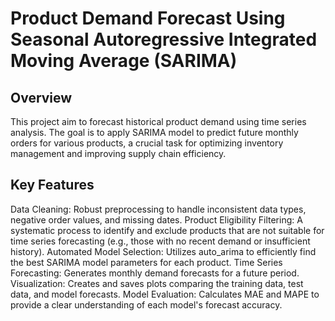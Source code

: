 # Product Demand Forecast Using Seasonal Autoregressive Integrated Moving Average (SARIMA)
## Overview
This project aim to forecast historical product demand using time series analysis. The goal is to apply SARIMA model to predict future monthly orders for various products, a crucial task for optimizing inventory management and improving supply chain efficiency.
## Key Features
Data Cleaning: Robust preprocessing to handle inconsistent data types, negative order values, and missing dates.
Product Eligibility Filtering: A systematic process to identify and exclude products that are not suitable for time series forecasting (e.g., those with no recent demand or insufficient history).
Automated Model Selection: Utilizes auto_arima to efficiently find the best SARIMA model parameters for each product.
Time Series Forecasting: Generates monthly demand forecasts for a future period.
Visualization: Creates and saves plots comparing the training data, test data, and model forecasts.
Model Evaluation: Calculates MAE and MAPE to provide a clear understanding of each model's forecast accuracy.
